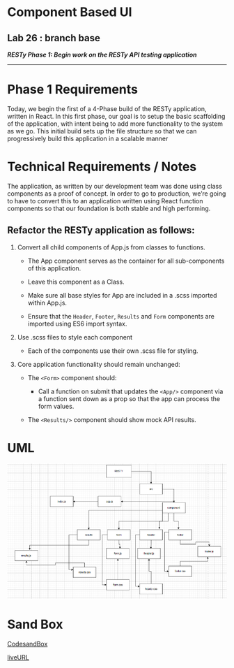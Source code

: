 # Component Based UI 

## Lab 26 : branch base


***RESTy Phase 1: Begin work on the RESTy API testing application***

-----------

# Phase 1 Requirements

Today, we begin the first of a 4-Phase build of the RESTy application, written in React. In this first phase, our goal is to setup the basic scaffolding of the application, with intent being to add more functionality to the system as we go. This initial build sets up the file structure so that we can progressively build this application in a scalable manner



# Technical Requirements / Notes
The application, as written by our development team was done using class components as a proof of concept. In order to go to production, we’re going to have to convert this to an application written using React function components so that our foundation is both stable and high performing.


## Refactor the RESTy application as follows:

1. Convert all child components of App.js from classes to functions.

   - The App component serves as the container for all sub-components of this application.

   - Leave this component as a Class.

   - Make sure all base styles for App are included in a .scss imported within App.js.

   - Ensure that the `Header`, `Footer`, `Results` and `Form` components are imported using ES6 import syntax.

2. Use .scss files to style each component

   - Each of the components use their own .scss file for styling.

3. Core application functionality should remain unchanged:
   - The `<Form>` component should:

     - Call a function on submit that updates the `<App/>` component via a function sent down as a prop so that the app can process the form values.

   - The `<Results/>` component should show mock API results.


# UML

![RESTY UML](./src/img/restyUML.PNG)


# Sand Box 

[CodesandBox](https://codesandbox.io/s/agitated-hodgkin-moykuw)

[liveURL](https://moykuw.csb.app/)
